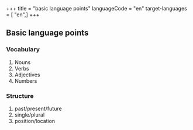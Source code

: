 +++
title = "basic language points"
languageCode = "en"
target-languages = [ "en",]
+++

## Basic language points

### Vocabulary

1.  Nouns
2.  Verbs
3.  Adjectives
4.  Numbers

### Structure

1.  past/present/future
2.  single/plural
3.  position/location
